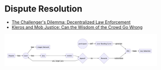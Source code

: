 # Dispute Resolution

* [The Challenger's Dilemma: Decentralized Law Enforcement](https://blog.kleros.io/the-challengers-dilemma-decentralized-law-enforcement/)
* [Kleros and Mob Justice: Can the Wisdom of the Crowd Go Wrong](https://medium.com/kleros/kleros-and-mob-justice-can-the-wisdom-of-the-crowd-go-wrong-ef311209ea36)

![](./assets/AragonDR.jpg)